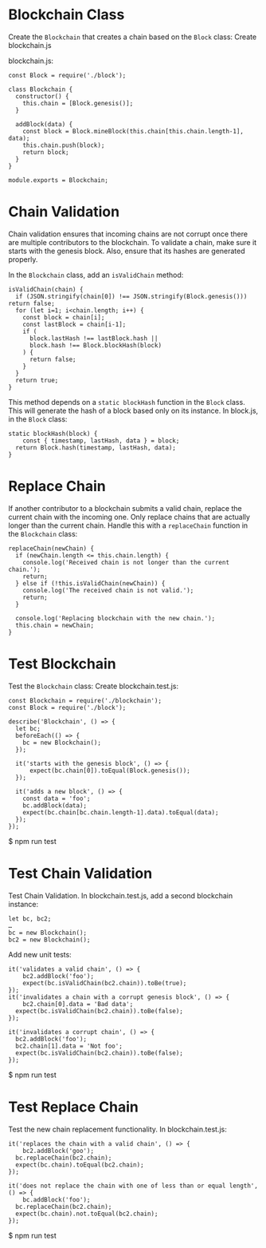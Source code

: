 # Blockchain Class
Create the `Blockchain` that creates a chain based on the `Block` class:
Create blockchain.js

blockchain.js:
```
const Block = require('./block');

class Blockchain {
  constructor() {
    this.chain = [Block.genesis()];
  }

  addBlock(data) {
    const block = Block.mineBlock(this.chain[this.chain.length-1], data);
    this.chain.push(block);
    return block;
  }
}

module.exports = Blockchain;
```

# Chain Validation
Chain validation ensures that incoming chains are not corrupt once there are multiple contributors to the blockchain. To validate a chain, make sure it starts with the genesis block. Also, ensure that its hashes are generated properly.

In the `Blockchain` class, add an `isValidChain` method:
```
isValidChain(chain) {
  if (JSON.stringify(chain[0]) !== JSON.stringify(Block.genesis())) return false;
  for (let i=1; i<chain.length; i++) {
    const block = chain[i];
    const lastBlock = chain[i-1];
    if (
      block.lastHash !== lastBlock.hash ||
      block.hash !== Block.blockHash(block)
    ) {
      return false;
    }
  }
  return true;
}
```

This method depends on a `static blockHash` function in the `Block` class. This will generate the hash of a block based only on its instance. In block.js, in the `Block` class:
```
static blockHash(block) {
	const { timestamp, lastHash, data } = block;
  return Block.hash(timestamp, lastHash, data);
}
```

# Replace Chain
If another contributor to a blockchain submits a valid chain, replace the current chain with the incoming one. Only replace chains that are actually longer than the current chain. Handle this with a `replaceChain` function in the `Blockchain` class:
```
replaceChain(newChain) {
  if (newChain.length <= this.chain.length) {
    console.log('Received chain is not longer than the current chain.');
    return;
  } else if (!this.isValidChain(newChain)) {
    console.log('The received chain is not valid.');
    return;
  }

  console.log('Replacing blockchain with the new chain.');
  this.chain = newChain;
}
```

# Test Blockchain
Test the `Blockchain` class:
Create blockchain.test.js:

```
const Blockchain = require('./blockchain');
const Block = require('./block');

describe('Blockchain', () => {
  let bc;
  beforeEach(() => {
    bc = new Blockchain();
  });

  it('starts with the genesis block', () => {
	  expect(bc.chain[0]).toEqual(Block.genesis());
  });

  it('adds a new block', () => {
    const data = 'foo';
    bc.addBlock(data);
    expect(bc.chain[bc.chain.length-1].data).toEqual(data);
  });
});

```
$ npm run test

# Test Chain Validation
Test Chain Validation. In blockchain.test.js, add a second blockchain instance:
```
let bc, bc2;
…
bc = new Blockchain();
bc2 = new Blockchain();
```

Add new unit tests:
```
it('validates a valid chain', () => {
	bc2.addBlock('foo');
	expect(bc.isValidChain(bc2.chain)).toBe(true);
});
it('invalidates a chain with a corrupt genesis block', () => {
	bc2.chain[0].data = 'Bad data';
  expect(bc.isValidChain(bc2.chain)).toBe(false);
});

it('invalidates a corrupt chain', () => {
  bc2.addBlock('foo');
  bc2.chain[1].data = 'Not foo';
  expect(bc.isValidChain(bc2.chain)).toBe(false);
});
```
$ npm run test

# Test Replace Chain
Test the new chain replacement functionality. In blockchain.test.js:
```
it('replaces the chain with a valid chain', () => {
	bc2.addBlock('goo');
  bc.replaceChain(bc2.chain);
  expect(bc.chain).toEqual(bc2.chain);
});

it('does not replace the chain with one of less than or equal length', () => {
	bc.addBlock('foo');
  bc.replaceChain(bc2.chain);
  expect(bc.chain).not.toEqual(bc2.chain);
});
```
$ npm run test
